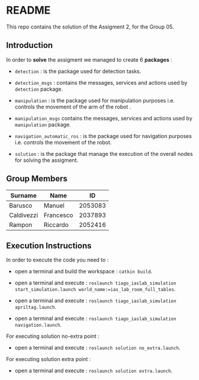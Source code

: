 # README #
This repo contains the solution of the Assigment 2, for the Group 05.

## Introduction
In order to **solve** the assigment we managed to create 6 **packages** :

* `detection` : is the package used for detection tasks.

* `detection_msgs` : contains the messages, services and actions used by `detection` package.

* `manipulation` : is the package used for manipulation purposes i.e. controls the movement of the arm of the robot .

* `manipulation_msgs` contains the messages, services and actions used by `manipulation` package.

* `navigation_automatic_ros` : is the package used for navigation purposes i.e. controls the movement of the robot.

* `solution` : is the package that manage the execution of the overall nodes for solving the assigment.

## Group Members
| Surname       | Name          | ID            |
| ------------- | ------------- | ------------- |
| Barusco       | Manuel        | 2053083       |
| Caldivezzi    | Francesco	    | 2037893       |
| Rampon        | Riccardo      | 2052416       |

## Execution Instructions
In order to execute the code you need to :

* open a terminal and build the workspace : `catkin build`.

* open a terminal and execute : `roslaunch tiago_iaslab_simulation start_simulation.launch world_name:=ias_lab_room_full_tables`.

* open a terminal and execute : `roslaunch tiago_iaslab_simulation apriltag.launch`.

* open a terminal and execute : `roslaunch tiago_iaslab_simulation navigation.launch`.

For executing solution no-extra point :

* open a terminal and execute : `roslaunch solution no_extra.launch`.

For executing solution extra point :

* open a terminal and execute : `roslaunch solution extra.launch`.